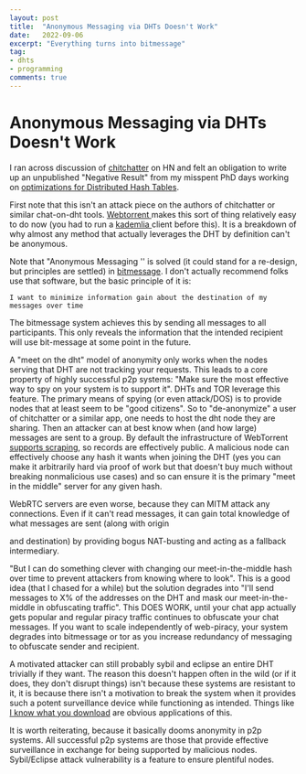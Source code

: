 ```yaml
---
layout: post
title:  "Anonymous Messaging via DHTs Doesn't Work"
date:   2022-09-06
excerpt: "Everything turns into bitmessage"
tag:
- dhts 
- programming
comments: true
---
```



# Anonymous Messaging via DHTs Doesn't Work

I ran across discussion of [chitchatter](https://news.ycombinator.com/item?id=32732158) on HN and felt an obligation to write up an unpublished "Negative Result" from my misspent PhD days working on [optimizations for Distributed Hash Tables](https://scholarworks.gsu.edu/cgi/viewcontent.cgi?article=1108&context=cs_diss).

First note that this isn't an attack piece on the authors of chitchatter or similar chat-on-dht tools. [Webtorrent ](https://github.com/webtorrent/webtorrent)makes this sort of thing relatively easy to do now (you had to run a [kademlia ](https://en.wikipedia.org/wiki/Kademlia)client before this). It is a breakdown of why almost any method that actually leverages the DHT by definition can't be anonymous.

Note that "Anonymous Messaging '' is solved (it could stand for a re-design, but principles are settled) in [bitmessage](https://en.wikipedia.org/wiki/Bitmessage). I don't actually recommend folks use that software, but the basic principle of it is:

```I want to minimize information gain about the destination of my messages over time```

The bitmessage system achieves this by sending all messages to all participants. This only reveals the information that the intended recipient will use bit-message at some point in the future.

A "meet on the dht" model of anonymity only works when the nodes serving that DHT are not tracking your requests. This leads to a core property of highly successful p2p systems: "Make sure the most effective way to spy on your system is to support it". DHTs and TOR leverage this feature. The primary means of spying (or even attack/DOS) is to provide nodes that at least seem to be "good citizens". So to "de-anonymize" a user of chitchatter or a similar app, one needs to host the dht node they are sharing. Then an attacker can at best know when (and how large) messages are sent to a group. By default the infrastructure of WebTorrent [supports scraping](https://wiki.theory.org/BitTorrentSpecification#Tracker_.27scrape.27_Convention), so records are effectively public. A malicious node can effectively choose any hash it wants when joining the DHT (yes you can make it arbitrarily hard via proof of work but that doesn't buy much without breaking nonmalicious use cases) and so can ensure it is the primary "meet in the middle" server for any given hash.

WebRTC servers are even worse, because they can MITM attack any connections. Even if it can't read messages, it can gain total knowledge of what messages are sent (along with origin 

and destination) by providing bogus NAT-busting and acting as a fallback intermediary.

"But I can do something clever with changing our meet-in-the-middle hash over time to prevent attackers from knowing where to look". This is a good idea (that I chased for a while) but the solution degrades into "I'll send messages to X% of the addresses on the DHT and mask our meet-in-the-middle in obfuscating traffic". This DOES WORK, until your chat app actually gets popular and regular piracy traffic continues to obfuscate your chat messages. If you want to scale independently of web-piracy, your system degrades into bitmessage or tor as you increase redundancy of messaging to obfuscate sender and recipient.

A motivated attacker can still probably sybil and eclipse an entire DHT trivially if they want. The reason this doesn't happen often in the wild (or if it does, they don't disrupt things) isn't because these systems are resistant to it, it is because there isn't a motivation to break the system when it provides such a potent surveillance device while functioning as intended. Things like [I know what you download](https://iknowwhatyoudownload.com/en/peer/) are obvious applications of this.

It is worth reiterating, because it basically dooms anonymity in p2p systems. All successful p2p systems are those that provide effective surveillance in exchange for being supported by malicious nodes. Sybil/Eclipse attack vulnerability is a feature to ensure plentiful nodes.
